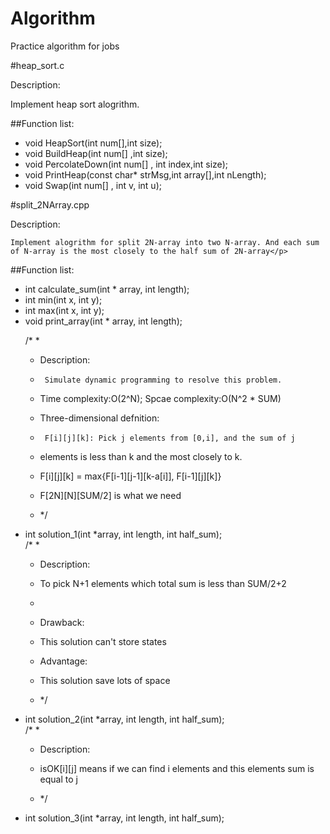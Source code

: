 Algorithm
======

Practice algorithm for jobs

#heap_sort.c
<p>Description:	 

Implement heap sort alogrithm.<p>

##Function list:
<ul>
<li>void HeapSort(int num[],int size);</li>
<li>void BuildHeap(int num[] ,int size);</li>
<li>void PercolateDown(int num[] , int index,int size);</li>
<li>void PrintHeap(const char* strMsg,int array[],int nLength);</li>
<li>void Swap(int num[] , int v, int u);</li>
</ul>

#split_2NArray.cpp
<p>Description:


	Implement alogrithm for split 2N-array into two N-array. And each sum of N-array is the most closely to the half sum of 2N-array</p>
##Function list:
<ul>
<li>int calculate_sum(int * array, int length);</li>
<li>int min(int x, int y);</li>
<li>int max(int x, int y);</li>
<li>void print_array(int * array, int length);</li>

/* *  


 * Description:  

 
 * 		Simulate dynamic programming to resolve this problem.  
		
 
 * Time complexity:O(2^N); Spcae complexity:O(N^2 * SUM)  

 
 * Three-dimensional defnition:  

 

 * 		F[i][j][k]: Pick j elements from [0,i], and the sum of j
 
 * 	elements is less than k and the most closely to k.  
	
 
 * 	F[i][j][k] = max{F[i-1][j-1][k-a[i]], F[i-1][j][k]}  
	
 
 * 	F[2N][N][SUM/2] is what we need  
	
 
 * */  
<li>int solution_1(int *array, int length, int half_sum);</li>
/* *


 * Description:  
 
 
 * 	To pick N+1 elements which total sum is less than SUM/2+2  
 * 	
 
 * Drawback:  

 
 * 	This solution can't store states  
 	
 
 * Advantage:  
 
 
 * 	This solution save lots of space  
 	
 
 * */  
<li>int solution_2(int *array, int length, int half_sum);</li>
/* *


 * Description:  
 
 
 * 	isOK[i][j] means if we can find i elements and this elements sum is equal to j 
	
 
 * */
<li>int solution_3(int *array, int length, int half_sum);</li>
</ul>

